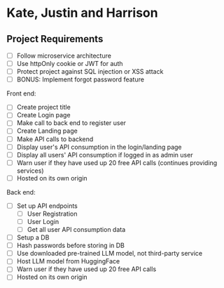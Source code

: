 # Kate, Justin and Harrison

## Project Requirements

- [ ] Follow microservice architecture
- [ ] Use httpOnly cookie or JWT for auth
- [ ] Protect project against SQL injection or XSS attack
- [ ] BONUS: Implement forgot password feature

Front end:
- [ ] Create project title
- [ ] Create Login page
- [ ] Make call to back end to register user
- [ ] Create Landing page
- [ ] Make API calls to backend
- [ ] Display user's API consumption in the login/landing page
- [ ] Display all users' API consumption if logged in as admin user
- [ ] Warn user if they have used up 20 free API calls (continues providing services)
- [ ] Hosted on its own origin

Back end:
- [ ] Set up API endpoints
  - [ ] User Registration
  - [ ] User Login
  - [ ] Get all user API consumption data
- [ ] Setup a DB
- [ ] Hash passwords before storing in DB
- [ ] Use downloaded pre-trained LLM model, not third-party service
- [ ] Host LLM model from HuggingFace
- [ ] Warn user if they have used up 20 free API calls
- [ ] Hosted on its own origin